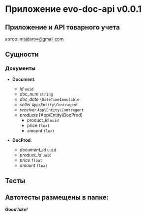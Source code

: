 #  Приложение evo-doc-api v0.0.1
## Приложение и API товарного учета

автор: majdarov@gmail.com

##  Сущности

### Документы

- **Document**:
    - *id* `uuid`
    - *doc_num* `string`
    - *doc_date* `\DateTimeImmutable`
    - *seller* `App\Entity\Contragent`
    - *receiver* `App\Entity\Contragent`
    - *products* [App\Entity\DocProd]
        - product_id `uuid`
        - price `float`
        - amount `float`

- **DocProd**:
    - *document_id* `uuid`
    - *product_id* `uuid`
    - *price* `float`
    - *amount* `float`

## Тесты


## Автотесты размещены в папке:

***Good luke!***
